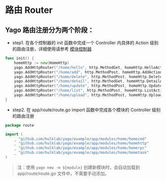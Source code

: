 # 路由 Router

## Yago 路由注册分为两个阶段：

* step1. 在各个控制器的 init 函数中完成一个 Controller 内具体的 Action 级别的路由注册，详细使用请参考 [模块控制器](/module/controller.md)

```go
func init() {
	homeHttp := new(HomeHttp)
	yago.AddHttpRouter("/home/hello", http.MethodGet, homeHttp.HelloAction, homeHttp)
	yago.AddHttpRouter("/home/add", http.MethodPost, homeHttp.AddAction, homeHttp)
	yago.AddHttpRouter("/home/delete", http.MethodPost, homeHttp.DeleteAction, homeHttp)
	yago.AddHttpRouter("/home/detail", http.MethodGet, homeHttp.DetailAction, homeHttp)
	yago.AddHttpRouter("/home/update", http.MethodPost, homeHttp.UpdateAction, homeHttp)
	yago.AddHttpRouter("/home/list", http.MethodPost, homeHttp.ListAction, homeHttp)
	yago.AddHttpRouter("/home/upload", http.MethodPost, homeHttp.UploadAction, homeHttp)
}
```

* step2. 在 app/route/route.go import 函数中完成各个模块的 Controller 级别的路由注册

```go
package route

import (
	_ "github.com/hulklab/yago/example/app/modules/home/homecmd"
	_ "github.com/hulklab/yago/example/app/modules/home/homehttp"
	_ "github.com/hulklab/yago/example/app/modules/home/homerpc"
	_ "github.com/hulklab/yago/example/app/modules/home/hometask"
)

```
>注：使用 `yago new -m ${module}` 创建新模块时，会自动加载到 app/route/route.go 文件中，不需要手动添加。
